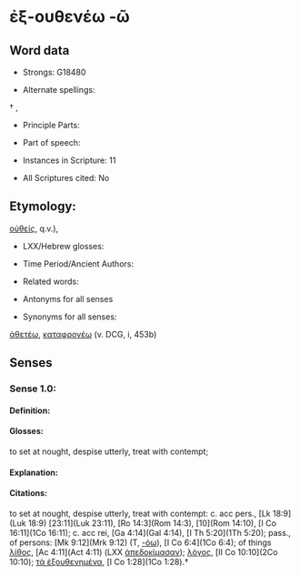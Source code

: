 # ἐξ-ουθενέω -ῶ

<!-- Status: S2=NeedsEdits -->
<!-- Lexica used for edits:   -->

## Word data

* Strongs: G18480

* Alternate spellings:

† , 

* Principle Parts: 


* Part of speech: 


* Instances in Scripture: 11

* All Scriptures cited: No

## Etymology: 

[οὐθείς](), q.v.), 

* LXX/Hebrew glosses: 


* Time Period/Ancient Authors: 


* Related words: 

* Antonyms for all senses

* Synonyms for all senses: 

 [ἀθετέω](../G01140/01.md), [καταφρονέω](../G27060/01.md) (v. DCG, i, 453b) 

## Senses 


### Sense  1.0: 

#### Definition: 

#### Glosses: 

to set at nought, despise utterly, treat with contempt; 

#### Explanation: 


#### Citations: 

to set at nought, despise utterly, treat with contempt: c. acc pers., [Lk 18:9](Luk 18:9) [23:11](Luk 23:11), [Ro 14:3](Rom 14:3), [10](Rom 14:10), [I Co 16:11](1Co 16:11); c. acc rei, [Ga 4:14](Gal 4:14), [I Th 5:20](1Th 5:20); pass., of persons: [Mk 9:12](Mrk 9:12) (T, [-όω]()), [I Co 6:4](1Co 6:4); of things [λίθος](), [Ac 4:11](Act 4:11) (LXX [ἀπεδοκίμασαν]()); [λόγος](), [II Co 10:10](2Co 10:10); [τὰ ἐξουθενημένα](), [I Co 1:28](1Co 1:28).†
